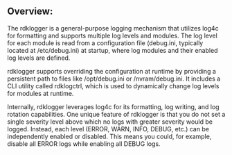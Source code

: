 Overview:
---------

The rdklogger is a general-purpose logging mechanism that utilizes log4c for formatting and supports multiple log levels and modules. The log level for each module is read from a configuration file (debug.ini, typically located at /etc/debug.ini) at startup, where log modules and their enabled log levels are defined.

rdklogger supports overriding the configuration at runtime by providing a persistent path to files like /opt/debug.ini or /nvram/debug.ini. It includes a CLI utility called rdklogctrl, which is used to dynamically change log levels for modules at runtime.

Internally, rdklogger leverages log4c for its formatting, log writing, and log rotation capabilities. One unique feature of rdklogger is that you do not set a single severity level above which no logs with greater severity would be logged. Instead, each level (ERROR, WARN, INFO, DEBUG, etc.) can be independently enabled or disabled. This means you could, for example, disable all ERROR logs while enabling all DEBUG logs.
